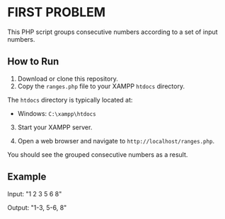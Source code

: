 # FIRST PROBLEM

This PHP script groups consecutive numbers according to a set of input numbers.

## How to Run

1. Download or clone this repository.
2. Copy the `ranges.php` file to your XAMPP `htdocs` directory.

The `htdocs` directory is typically located at:

- Windows: `C:\xampp\htdocs`

3. Start your XAMPP server.

4. Open a web browser and navigate to `http://localhost/ranges.php`.

You should see the grouped consecutive numbers as a result.

## Example

Input: "1 2 3 5 6 8"

Output: "1-3, 5-6, 8"

